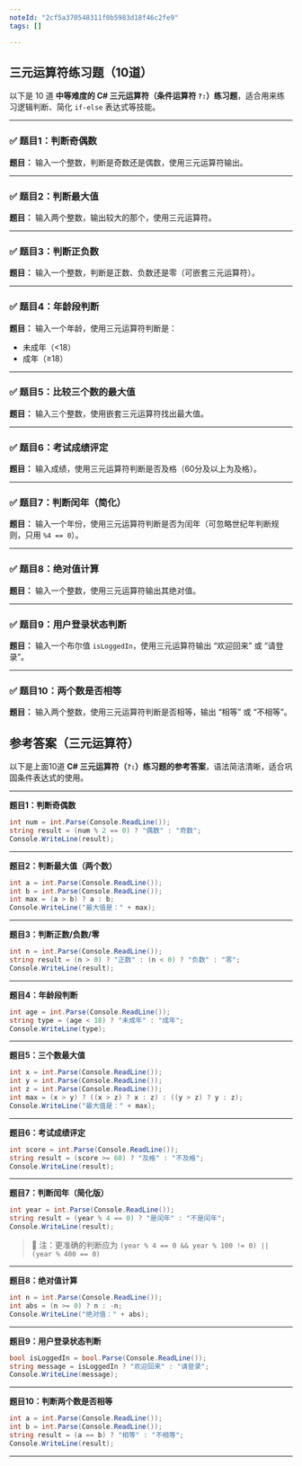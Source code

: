 ```yaml
---
noteId: "2cf5a370548311f0b5983d18f46c2fe9"
tags: []

---
```


## 三元运算符练习题（10道）

以下是 10 道 **中等难度的 C# 三元运算符（条件运算符 `?:`）练习题**，适合用来练习逻辑判断、简化 `if-else` 表达式等技能。

------

### ✅ 题目1：判断奇偶数

**题目：** 输入一个整数，判断是奇数还是偶数，使用三元运算符输出。

------

### ✅ 题目2：判断最大值

**题目：** 输入两个整数，输出较大的那个，使用三元运算符。

------

### ✅ 题目3：判断正负数

**题目：** 输入一个整数，判断是正数、负数还是零（可嵌套三元运算符）。

------

### ✅ 题目4：年龄段判断

**题目：** 输入一个年龄，使用三元运算符判断是：

- 未成年（<18）
- 成年（≥18）

------

### ✅ 题目5：比较三个数的最大值

**题目：** 输入三个整数，使用嵌套三元运算符找出最大值。

------

### ✅ 题目6：考试成绩评定

**题目：** 输入成绩，使用三元运算符判断是否及格（60分及以上为及格）。

------

### ✅ 题目7：判断闰年（简化）

**题目：** 输入一个年份，使用三元运算符判断是否为闰年（可忽略世纪年判断规则，只用 `%4 == 0`）。

------

### ✅ 题目8：绝对值计算

**题目：** 输入一个整数，使用三元运算符输出其绝对值。

------

### ✅ 题目9：用户登录状态判断

**题目：** 输入一个布尔值 `isLoggedIn`，使用三元运算符输出 “欢迎回来” 或 “请登录”。

------

### ✅ 题目10：两个数是否相等

**题目：** 输入两个整数，使用三元运算符判断是否相等，输出 “相等” 或 “不相等”。


## 参考答案（三元运算符）

以下是上面10道 **C# 三元运算符（`?:`）练习题的参考答案**，语法简洁清晰，适合巩固条件表达式的使用。

------

**题目1：判断奇偶数**

```csharp
int num = int.Parse(Console.ReadLine());
string result = (num % 2 == 0) ? "偶数" : "奇数";
Console.WriteLine(result);
```

------

**题目2：判断最大值（两个数）**

```csharp
int a = int.Parse(Console.ReadLine());
int b = int.Parse(Console.ReadLine());
int max = (a > b) ? a : b;
Console.WriteLine("最大值是：" + max);
```

------

**题目3：判断正数/负数/零**

```csharp
int n = int.Parse(Console.ReadLine());
string result = (n > 0) ? "正数" : (n < 0) ? "负数" : "零";
Console.WriteLine(result);
```

------

**题目4：年龄段判断**

```csharp
int age = int.Parse(Console.ReadLine());
string type = (age < 18) ? "未成年" : "成年";
Console.WriteLine(type);
```

------

**题目5：三个数最大值**

```csharp
int x = int.Parse(Console.ReadLine());
int y = int.Parse(Console.ReadLine());
int z = int.Parse(Console.ReadLine());
int max = (x > y) ? ((x > z) ? x : z) : ((y > z) ? y : z);
Console.WriteLine("最大值是：" + max);
```

------

**题目6：考试成绩评定**

```csharp
int score = int.Parse(Console.ReadLine());
string result = (score >= 60) ? "及格" : "不及格";
Console.WriteLine(result);
```

------

**题目7：判断闰年（简化版）**

```csharp
int year = int.Parse(Console.ReadLine());
string result = (year % 4 == 0) ? "是闰年" : "不是闰年";
Console.WriteLine(result);
```

> 📌 注：更准确的判断应为 `(year % 4 == 0 && year % 100 != 0) || (year % 400 == 0)`

------

**题目8：绝对值计算**

```csharp
int n = int.Parse(Console.ReadLine());
int abs = (n >= 0) ? n : -n;
Console.WriteLine("绝对值：" + abs);
```

------

**题目9：用户登录状态判断**

```csharp
bool isLoggedIn = bool.Parse(Console.ReadLine());
string message = isLoggedIn ? "欢迎回来" : "请登录";
Console.WriteLine(message);
```

------

**题目10：判断两个数是否相等**

```csharp
int a = int.Parse(Console.ReadLine());
int b = int.Parse(Console.ReadLine());
string result = (a == b) ? "相等" : "不相等";
Console.WriteLine(result);
```

------